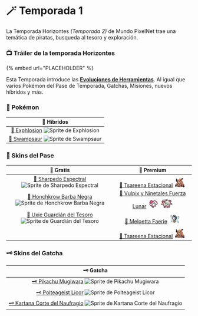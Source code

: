 # 🪄 Temporada 1

La Temporada Horizontes _(Temporada 2)_ de Mundo PixelNet trae una temática de piratas, busqueda al tesoro y exploración.

### 📺 Tráiler de la temporada Horizontes

{% embed url="PLACEHOLDER" %}

Esta Temporada introduce las [**Evoluciones de Herramientas**](../../funciones/evolucion.md). Al igual que varios Pokémon del Pase de Temporada, Gatchas, Misiones, nuevos híbridos y más.

### 📲 Pokémon

| 🧬 Hibridos |
| :------: |
| [🧬 Exphlosion](hibrido-exphlosion.md) ![Sprite de Exphlosion](../../images/pokemon/temporada-2/Exphlosion-sprite.png)|
| [🧬 Swampsaur](hibrido-swampsaur.md) ![Sprite de Swampsaur](../../images/pokemon/temporada-2/Swampsaur-sprite.png)|

### 🥇 Skins del Pase

  | 🥈 Gratis | 🥇 Premium |
  | :----: | :----: |
  | [🥈 Sharpedo Espectral](pase-sharpedo-espectral.md) ![Sprite de Sharpedo Espectral](../../images/pokemon/temporada-2/sharpedoespectral-sprite.png) | [🥇 Tsareena Estacional](pase-tsareena-estacional.md) ![Sprite de Tsareena Estacional](../../images/pokemon/temporada-1/Estacional1-sprite.png) |
  | [🥈 Honchkrow Barba Negra](pase-honchkrow-barba-negra.md) ![Sprite de Honchkrow Barba Negra](../../images/pokemon/temporada-2/barbanegra-sprite.png) | [🥇 Vulpix y Ninetales Fuerza Lunar](pase-vulpix-ninetales-espiritu-lunar.md) ![Sprite de Vulpix Espiritu Lunar](../../images/pokemon/temporada-1/EspirituLunar1-sprite.png) ![Sprite de Ninetales Espiritu Lunar](../../images/pokemon/temporada-1/EspirituLunar2-sprite.png) |
  | [🥈 Uxie Guardián del Tesoro](pase-uxie-guardian-del-tesoro.md) ![Sprite de Guardián del Tesoro](../../images/pokemon/temporada-2/guardiandeltesoro-sprite.png) |[🥇 Meloetta Faerie](pase-meloetta-faerie.md) ![Sprite de Meloetta Faerie](../../images/pokemon/temporada-1/Faerie1-sprite.png)|
  || [🥇 Tsareena Estacional](pase-tsareena-estacional.md) ![Sprite de Tsareena Estacional](../../images/pokemon/temporada-1/Estacional1-sprite.png) |

### 🗝️ Skins del Gatcha

| 🗝️ Gatcha |
| :---: |
| [🗝️ Pikachu Mugiwara](gatcha-pikachu-mugiwara.md) ![Sprite de Pikachu Mugiwara](../../images/pokemon/temporada-2/mugiwara-sprite.png)|
| [🗝️ Polteageist Licor](gatcha-polteageist-licor.md) ![Sprite de Polteageist Licor](../../images/pokemon/temporada-2/licor2-sprite.png)|
| [🗝️ Kartana Corte del Naufragio](gatcha-kartana-corte-del-naufragio.md) ![Sprite de Kartana Corte del Naufragio](../../images/pokemon/temporada-2/cortedelnaufragio-sprite.png)|

